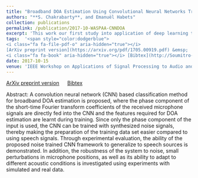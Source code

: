 ```yaml
---
title: "Broadband DOA Estimation Using Convolutional Neural Networks Trained with Noise signals"
authors: "**S. Chakrabarty**, and Emanuël Habets"
collection: publications
permalink: /publication/2017-10-WASPAA-CNNDOA
excerpt: 'This work our first study into application of deep learning to microphone array processing. With a simple representation of the multi-channel input data, that we call "Phase Map", it is shown that synthesized noise signals can be used to train a convolutional neural network for the task of source localization.'    
tags:  '<span style="color:dodgerblue">
<i class="fa fa-file-pdf-o" aria-hidden="true"></i> 
[ArXiv preprint version](https://arxiv.org/pdf/1705.00919.pdf) &emsp;
<i class="fa fa-book" aria-hidden="true"></i> [Bibtex](http://Soumitro-Chakrabarty.github.io/files/17_WASPAA_bib.tex)</span>'
date: 2017-10-15
venue: 'IEEE Workshop on Applications of Signal Processing to Audio and Acoustics (WASPAA), USA'
---
```


<i class="fa fa-file-pdf-o" aria-hidden="true"></i> 
[ArXiv preprint version](https://arxiv.org/pdf/1705.00919.pdf) &emsp;
<i class="fa fa-book" aria-hidden="true"></i> [Bibtex](http://Soumitro-Chakrabarty.github.io/files/17_WASPAA_bib.tex)

Abstract: A convolution neural network (CNN) based classification method
for broadband DOA estimation is proposed, where the phase component
of the short-time Fourier transform coefficients of the received
microphone signals are directly fed into the CNN and the features
required for DOA estimation are learnt during training. Since only
the phase component of the input is used, the CNN can be trained
with synthesized noise signals, thereby making the preparation of the
training data set easier compared to using speech signals. Through
experimental evaluation, the ability of the proposed noise trained
CNN framework to generalize to speech sources is demonstrated. In
addition, the robustness of the system to noise, small perturbations
in microphone positions, as well as its ability to adapt to different
acoustic conditions is investigated using experiments with simulated
and real data.


